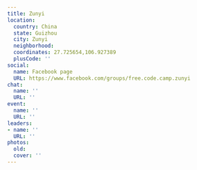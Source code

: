 ```yaml
---
title: Zunyi
location:
  country: China
  state: Guizhou
  city: Zunyi
  neighborhood: 
  coordinates: 27.725654,106.927389
  plusCode: ''
social:
  name: Facebook page
  URL: https://www.facebook.com/groups/free.code.camp.zunyi
chat:
  name: ''
  URL: ''
event:
  name: ''
  URL: ''
leaders:
- name: ''
  URL: ''
photos:
  old: 
  cover: ''
---
```

